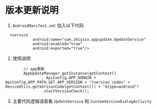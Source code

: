 # 版本更新说明


1. `AndroidManifest.xml` 加入以下代码
```
  <service
            android:name="com.zhiyicx.appupdate.UpdateService"
            android:enabled="true"
            android:exported="true"/>
```
2. 使用说明
```
        // app更新
        AppUpdateManager.getInstance(getContext()
                , ApiConfig.APP_DOMAIN + ApiConfig.APP_PATH_GET_APP_VERSION + "?version_code=" + DeviceUtils.getVersionCode(getContext()) + "&type=android")
                .startVersionCheck();
```

3. 主要代码逻辑请查看 `UpdateService` 和 `CustomVersionDialogActivity`